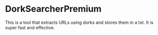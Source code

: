 # DorkSearcherPremium
This is a tool that extracts URLs using dorks and stores them in a txt. It is super fast and effective.
